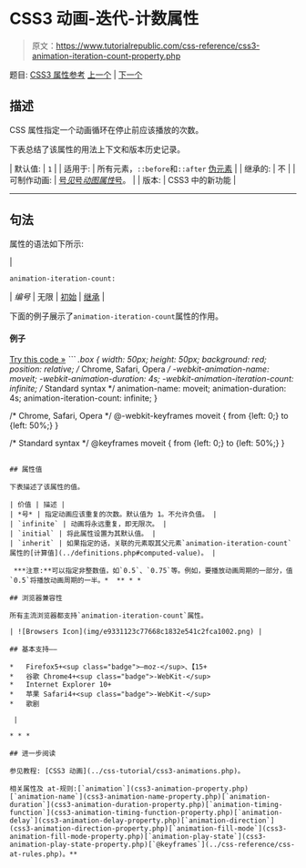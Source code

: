 # CSS3 动画-迭代-计数属性

> 原文：<https://www.tutorialrepublic.com/css-reference/css3-animation-iteration-count-property.php>

题目: [CSS3 属性参考](css3-properties.php) [上一个](css3-animation-fill-mode-property.php) | [下一个](css3-animation-name-property.php)

## 描述

CSS 属性指定一个动画循环在停止前应该播放的次数。

下表总结了该属性的用法上下文和版本历史记录。

| 默认值: | `1` |
| 适用于: | 所有元素，`::before`和`::after` [伪元素](../css-tutorial/css-pseudo-elements.php#pseudo-elements) |
| 继承的: | 不 |
| 可制作动画: | [号*见*号*动图属性*号](css-animatable-properties.php)。 |
| 版本: | CSS3 中的新功能 |

* * *

## 句法

属性的语法如下所示:

| 

```
animation-iteration-count: 
```

 | *编号* &#124; 无限 &#124; [初始](../definitions.php#initial) &#124; [继承](../definitions.php#inherit) |

下面的例子展示了`animation-iteration-count`属性的作用。

#### 例子

[Try this code »](../codelab.php?topic=css3&file=animation-iteration-count-property "Try this code using online Editor") *```
.box {
    width: 50px;
    height: 50px;
    background: red;
    position: relative;
    /* Chrome, Safari, Opera */
    -webkit-animation-name: moveit;
    -webkit-animation-duration: 4s;
    -webkit-animation-iteration-count: infinite;
    /* Standard syntax */
    animation-name: moveit;
    animation-duration: 4s;
    animation-iteration-count: infinite;
}

/* Chrome, Safari, Opera */
@-webkit-keyframes moveit {
    from {left: 0;}
    to {left: 50%;}
}

/* Standard syntax */
@keyframes moveit {
    from {left: 0;}
    to {left: 50%;}
}
```*  ** * *

## 属性值

下表描述了该属性的值。

| 价值 | 描述 |
| *号* | 指定动画应该重复的次数。默认值为 1。不允许负值。 |
| `infinite` | 动画将永远重复，即无限次。 |
| `initial` | 将此属性设置为其默认值。 |
| `inherit` | 如果指定的话，关联的元素取其父元素`animation-iteration-count`属性的[计算值](../definitions.php#computed-value)。 |

 ***注意:**可以指定非整数值，如`0.5`、`0.75`等。例如，要播放动画周期的一部分，值`0.5`将播放动画周期的一半。*  ** * *

## 浏览器兼容性

所有主流浏览器都支持`animation-iteration-count`属性。

| ![Browsers Icon](img/e9331123c77668c1832e541c2fca1002.png) | 

## 基本支持——

*   Firefox5+<sup class="badge">—moz-</sup>、【15+
*   谷歌 Chrome4+<sup class="badge">-WebKit-</sup>
*   Internet Explorer 10+
*   苹果 Safari4+<sup class="badge">-WebKit-</sup>
*   歌剧

 |

* * *

## 进一步阅读

参见教程: [CSS3 动画](../css-tutorial/css3-animations.php)。

相关属性及 at-规则:[`animation`](css3-animation-property.php)[`animation-name`](css3-animation-name-property.php)[`animation-duration`](css3-animation-duration-property.php)[`animation-timing-function`](css3-animation-timing-function-property.php)[`animation-delay`](css3-animation-delay-property.php)[`animation-direction`](css3-animation-direction-property.php)[`animation-fill-mode`](css3-animation-fill-mode-property.php)[`animation-play-state`](css3-animation-play-state-property.php)[`@keyframes`](../css-reference/css-at-rules.php)。**